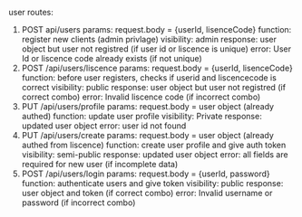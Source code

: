 user routes:

1. POST api/users
   params: request.body = {userId, lisenceCode}
   function: register new clients (admin privlage)
   visibility: admin
   response: user object but user not registred (if user id or liscence is unique)
   error: User Id or liscence code already exists (if not unique)
2. POST /api/users/liscence
   params: request.body = {userId, lisenceCode}
   function: before user registers, checks if userid and liscencecode is correct
   visibility: public
   response: user object but user not registred (if correct combo)
   error: Invalid liscence code (if incorrect combo)
3. PUT /api/users/profile
   params: request.body = user object (already authed)
   function: update user profile
   visibility: Private
   response: updated user object
   error: user id not found
4. PUT /api/users/create
   params: request.body = user object (already authed from liscence)
   function: create user profile and give auth token
   visibility: semi-public
   response: updated user object
   error: all fields are required for new user (if incomplete data)
5. POST /api/users/login
   params: request.body = {userId, password}
   function: authenticate users and give token
   visibility: public
   response: user object and token (if correct combo)
   error: Invalid username or password (if incorrect combo)
